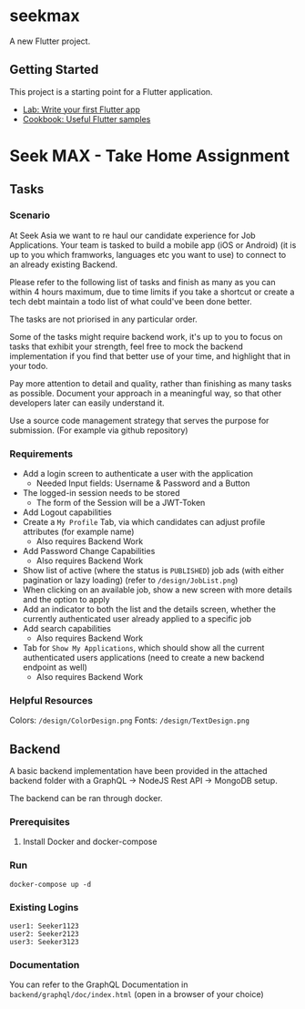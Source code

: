 # seekmax

A new Flutter project.

## Getting Started

This project is a starting point for a Flutter application.


- [Lab: Write your first Flutter app](https://docs.flutter.dev/get-started/codelab)
- [Cookbook: Useful Flutter samples](https://docs.flutter.dev/cookbook)



# Seek MAX - Take Home Assignment

## Tasks
### Scenario
At Seek Asia we want to re haul our candidate experience for Job Applications.
Your team is tasked to build a mobile app (iOS or Android) (it is up to you which framworks, languages etc you want to use) to connect to an already existing Backend.


Please refer to the following list of tasks and finish as many as you can within 4 hours maximum, due to time limits if you take a shortcut or create a tech debt maintain a todo list of what could've been done better.


The tasks are not priorised in any particular order.


Some of the tasks might require backend work, it's up to you to focus on tasks that exhibit your strength, feel free to mock the backend implementation if you find that better use of your time, and highlight that in your todo.


Pay more attention to detail and quality, rather than finishing as many tasks as possible. Document your approach in a meaningful way, so that other developers later can easily understand it.

Use a source code management strategy that serves the purpose for submission. (For example via github repository)

### Requirements
* Add a login screen to authenticate a user with the application
  * Needed Input fields: Username & Password and a Button
* The logged-in session needs to be stored
  * The form of the Session will be a JWT-Token
* Add Logout capabilities
* Create a `My Profile` Tab, via which candidates can adjust profile attributes (for example name)
  * Also requires Backend Work
* Add Password Change Capabilities
  * Also requires Backend Work
* Show list of active (where the status is `PUBLISHED`) job ads (with either pagination or lazy loading) (refer to `/design/JobList.png`)
* When clicking on an available job, show a new screen with more details and the option to apply
* Add an indicator to both the list and the details screen, whether the currently authenticated user already applied to a specific job
* Add search capabilities
  * Also requires Backend Work
* Tab for `Show My Applications`, which should show all the current authenticated users applications (need to create a new backend endpoint as well)
  * Also requires Backend Work

### Helpful Resources
Colors: `/design/ColorDesign.png`
Fonts: `/design/TextDesign.png`

## Backend

A basic backend implementation have been provided in the attached backend folder with a GraphQL -> NodeJS Rest API -> MongoDB setup.

The backend can be ran through docker.

### Prerequisites
1. Install Docker and docker-compose

### Run
```shell
docker-compose up -d
```

### Existing Logins
```shell
user1: Seeker1123
user2: Seeker2123
user3: Seeker3123
```

### Documentation
You can refer to the GraphQL Documentation in `backend/graphql/doc/index.html` (open in a browser of your choice)